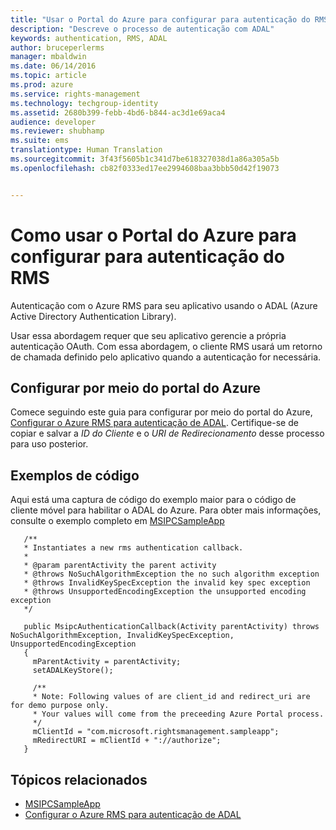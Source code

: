 ```yaml
---
title: "Usar o Portal do Azure para configurar para autenticação do RMS | Azure RMS"
description: "Descreve o processo de autenticação com ADAL"
keywords: authentication, RMS, ADAL
author: bruceperlerms
manager: mbaldwin
ms.date: 06/14/2016
ms.topic: article
ms.prod: azure
ms.service: rights-management
ms.technology: techgroup-identity
ms.assetid: 2680b399-febb-4bd6-b844-ac3d1e69aca4
audience: developer
ms.reviewer: shubhamp
ms.suite: ems
translationtype: Human Translation
ms.sourcegitcommit: 3f43f5605b1c341d7be618327038d1a86a305a5b
ms.openlocfilehash: cb82f0333ed17ee2994608baa3bbb50d42f19073


---
```


# Como usar o Portal do Azure para configurar para autenticação do RMS

Autenticação com o Azure RMS para seu aplicativo usando o ADAL (Azure Active Directory Authentication Library).

Usar essa abordagem requer que seu aplicativo gerencie a própria autenticação OAuth. Com essa abordagem, o cliente RMS usará um retorno de chamada definido pelo aplicativo quando a autenticação for necessária.

## Configurar por meio do portal do Azure
Comece seguindo este guia para configurar por meio do portal do Azure, [Configurar o Azure RMS para autenticação de ADAL](adal-auth.md). Certifique-se de copiar e salvar a *ID do Cliente* e o *URI de Redirecionamento* desse processo para uso posterior.

## Exemplos de código
Aqui está uma captura de código do exemplo maior para o código de cliente móvel para habilitar o ADAL do Azure. Para obter mais informações, consulte o exemplo completo em [MSIPCSampleApp](https://github.com/AzureAD/rms-sdk-ui-for-android/tree/master/samples/MsipcSampleApp)

       /**
       * Instantiates a new rms authentication callback.
       *
       * @param parentActivity the parent activity
       * @throws NoSuchAlgorithmException the no such algorithm exception
       * @throws InvalidKeySpecException the invalid key spec exception
       * @throws UnsupportedEncodingException the unsupported encoding exception
       */

       public MsipcAuthenticationCallback(Activity parentActivity) throws NoSuchAlgorithmException, InvalidKeySpecException, UnsupportedEncodingException
       {
         mParentActivity = parentActivity;
         setADALKeyStore();

         /**
         * Note: Following values of are client_id and redirect_uri are for demo purpose only.
         * Your values will come from the preceeding Azure Portal process.
         */
         mClientId = "com.microsoft.rightsmanagement.sampleapp";
         mRedirectURI = mClientId + "://authorize";
       }


## Tópicos relacionados

- [MSIPCSampleApp](https://github.com/AzureAD/rms-sdk-ui-for-android/tree/master/samples/MsipcSampleApp)
- [Configurar o Azure RMS para autenticação de ADAL](adal-auth.md)



<!--HONumber=Jun16_HO4-->


